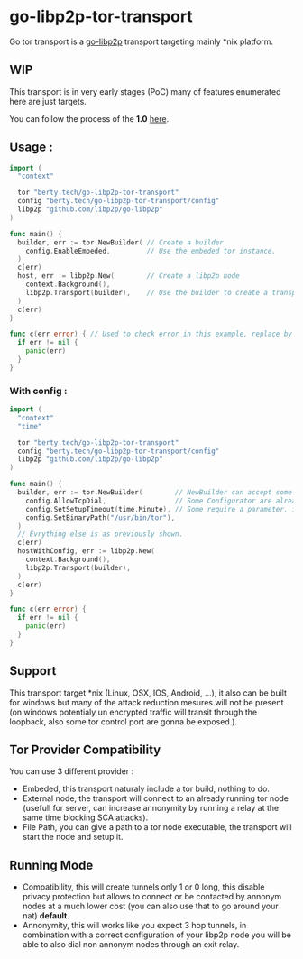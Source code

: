 # go-libp2p-tor-transport
Go tor transport is a [go-libp2p](https://github.com/libp2p/go-libp2p) transport targeting mainly \*nix platform.

## WIP
This transport is in very early stages (PoC) many of features enumerated here are just targets.

You can follow the process of the **1.0** [here](https://github.com/berty/go-libp2p-tor-transport/projects/1).

## Usage :
```go
import (
  "context"

  tor "berty.tech/go-libp2p-tor-transport"
  config "berty.tech/go-libp2p-tor-transport/config"
  libp2p "github.com/libp2p/go-libp2p"
)

func main() {
  builder, err := tor.NewBuilder( // Create a builder
    config.EnableEmbeded,         // Use the embeded tor instance.
  )
  c(err)
  host, err := libp2p.New(        // Create a libp2p node
    context.Background(),
    libp2p.Transport(builder),    // Use the builder to create a transport instance (you can't reuse the same builder after that).
  )
  c(err)
}

func c(err error) { // Used to check error in this example, replace by whatever you want.
  if err != nil {
    panic(err)
  }
}
```

### With config :
```go
import (
  "context"
  "time"

  tor "berty.tech/go-libp2p-tor-transport"
  config "berty.tech/go-libp2p-tor-transport/config"
  libp2p "github.com/libp2p/go-libp2p"
)

func main() {
  builder, err := tor.NewBuilder(        // NewBuilder can accept some `config.Configurator`
    config.AllowTcpDial,                 // Some Configurator are already ready to use.
    config.SetSetupTimeout(time.Minute), // Some require a parameter, in this case it's a function that will return a Configurator.
    config.SetBinaryPath("/usr/bin/tor"),
  )
  // Evrything else is as previously shown.
  c(err)
  hostWithConfig, err := libp2p.New(
    context.Background(),
    libp2p.Transport(builder),
  )
  c(err)
}

func c(err error) {
  if err != nil {
    panic(err)
  }
}
```

## Support
This transport target \*nix (Linux, OSX, IOS, Android, ...), it also can be built for windows but many of the attack reduction mesures will not be present (on windows potentialy un encrypted traffic will transit through the loopback, also some tor control port are gonna be exposed.).

## Tor Provider Compatibility
You can use 3 different provider :
- Embeded, this transport naturaly include a tor build, nothing to do.
- External node, the transport will connect to an already running tor node (usefull for server, can increase annonymity by running a relay at the same time blocking SCA attacks).
- File Path, you can give a path to a tor node executable, the transport will start the node and setup it.

## Running Mode
- Compatibility, this will create tunnels only 1 or 0 long, this disable privacy protection but allows to connect or be contacted by annonym nodes at a much lower cost (you can also use that to go around your nat) **default**.
- Annonymity, this will works like you expect 3 hop tunnels, in combination with a correct configuration of your libp2p node you will be able to also dial non annonym nodes through an exit relay.

